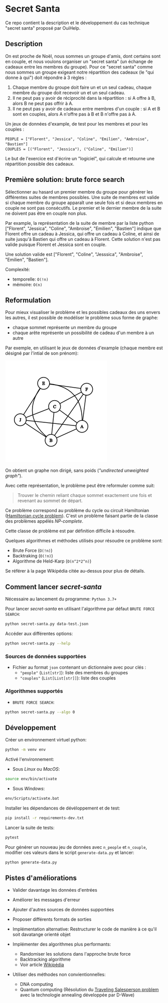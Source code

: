# Secret Santa

Ce repo contient la description et le développement du cas technique "secret santa" proposé par OuiHelp.

## Description

On est proche de Noël, nous sommes un groupe d'amis, dont certains sont en couple, et nous voulons organiser un "secret santa" (un échange de cadeaux entre les membres du groupe). Pour ce "secret santa" comme nous sommes un groupe exigeant notre répartition des cadeaux (le "qui donne à qui") doit répondre à 3 règles :

1. Chaque membre du groupe doit faire un et un seul cadeau, chaque membre du groupe doit recevoir un et un seul cadeau.
2. Il ne peut pas y avoir de réciprocité dans la répartition : si A offre à B, alors B ne peut pas offrir à A.
3. Il ne peut pas y avoir de cadeaux entre membres d'un couple : si A et B sont en couples, alors A n'offre pas à B et B n'offre pas à A.

Un jeux de données d'example, de test pour les membres et pour les couples :

    PEOPLE = ["Florent", "Jessica", "Coline", "Emilien", "Ambroise", "Bastien"]
    COUPLES = [("Florent", "Jessica"), ("Coline", "Emilien")]

Le but de l'exercice est d'écrire un "logiciel", qui calcule et retourne une répartition possible des cadeaux.

## Première solution: brute force search

Sélectionner au hasard un premier membre du groupe pour générer les différentes suites de membres possibles. Une suite de membres est valide si chaque membre du groupe apparaît une seule fois et si deux membres en couple ne sont pas consécutifs. Le premier et le dernier membre de la suite ne doivent pas être en couple non plus.

Par example, la représentation de la suite de membre par la liste python ["Florent", "Jessica", "Coline", "Ambroise", "Emilien", "Bastien"] indique que Florent offre un cadeau à Jessica, qui offre un cadeau à Coline, et ainsi de suite jusqu'à Bastien qui offre un cadeau à Florent. Cette solution n'est pas valide puisque Florent et Jessica sont en couple.

Une solution valide est ["Florent", "Coline", "Jesssica", "Ambroise", "Emilien", "Bastien"].

Complexité:
- temporelle: `O(!n)`
- mémoire: `O(n)` 

## Reformulation

Pour mieux visualiser le problème et les possibles cadeaux des uns envers les autres, il est possible de modéliser le problème sous forme de graphe:

- chaque sommet représente un membre du groupe
- chaque arête représente un possibilité de cadeau d'un membre à un autre

Par exemple, en utilisant le jeux de données d'example (chaque membre est désigné par l'intial de son prénom):

![image](graph-example.png)

On obtient un graphe non dirigé, sans poids (*"undirected unweighted graph"*).

Avec cette représentation, le problème peut être reformuler comme suit:
> Trouver le chemin reliant chaque sommet exactement une fois et revenant au sommet de départ.

Ce problème correspond au problème du cycle ou circuit Hamiltonian ([Hamiltonian cycle problem](https://en.wikipedia.org/wiki/Hamiltonian_path_problem)). C'est un problème faisant partie de la classe des problèmes appélés *NP-complete*.

Cette classe de problème est par définition difficile à résoudre.

Quelques algorithmes et méthodes utilisés pour résoudre ce problème sont:

- Brute Force (`O(!n)`)
- Backtraking (`O(!n)`)
- Algorithme de Held-Karp (`O(n^2*2^n)`)

Se référer à la page Wikipédia citée au-dessus pour plus de détails.


## Comment lancer *secret-santa*

Nécessaire au lancement du programme: `Python 3.7+` 

Pour lancer *secret-santa* en utilisant l'algorithme par défaut `BRUTE FORCE SEARCH`:

```bash
python secret-santa.py data-test.json
```

Accéder aux différentes options:

```bash
python secret-santa.py --help
```

### Sources de données supportées

- Fichier au format `json` contenant un dictionnaire avec pour clés :
    - `"people"` (`List[str]`): liste des membres du groupes
    - `"couples"` (`List[List[str]]`): liste des couples 


### Algorithmes supportés

- `BRUTE FORCE SEARCH`: 

```bash
python secret-santa.py --algo 0
```

## Développement

Créer un environnement virtuel python:

```bash
python -m venv env
```

Activé l'environnement:

- Sous *Linux* ou *MacOS*:
```bash
source env/bin/activate
```

- Sous *Windows*:
```bash
env/Scripts/activate.bat
```

Installer les dépendances de dévéloppement et de test:

```bash
pip install -r requirements-dev.txt
```

Lancer la suite de tests:

```bash
pytest
```

Pour générer un nouveau jeu de données avec `n_people` et `n_couple`, modifier ces valeurs dans le script `generate-data.py` et lancer:


```bash
python generate-data.py
```


## Pistes d'améliorations

- Valider davantage les données d'entrées

- Améliorer les messages d'erreur

- Ajouter d'autres sources de données supportées

- Proposer différents formats de sorties

- Implémentation alternative: Restructurer le code de manière à ce qu'il soit davatange orienté objet

- Implémenter des algorithmes plus performants: 

     - Randomiser les solutions dans l'approche brute force
     - Backtracking algorithme
     - Voir article [Wikipédia](https://en.wikipedia.org/wiki/Hamiltonian_path_problem)

- Utiliser des méthodes non convientionnelles:

    - DNA computing
    - Quantum computing (Résolution du [Traveling Salesperson problem](https://docs.ocean.dwavesys.com/en/latest/docs_dnx/reference/algorithms/tsp.html) avec la technologie annealing développée par D-Wave)